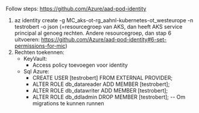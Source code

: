 Follow steps: https://github.com/Azure/aad-pod-identity

1. az identity create -g MC_aks-ot-rg_aahnl-kubernetes-ot_westeurope -n testrobert -o json 
   (=resourcegroep van AKS, dan heeft AKS service principal al genoeg rechten. Andere resourcegroep, dan stap 6 uitvoeren: https://github.com/Azure/aad-pod-identity#6-set-permissions-for-mic)
2. Rechten toekennen:
   * KeyVault:
        - Access policy toevoegen voor identity
   * Sql Azure:
        - CREATE USER [testrobert] FROM EXTERNAL PROVIDER;
        - ALTER ROLE db_datareader ADD MEMBER [testrobert];
        - ALTER ROLE db_datawriter ADD MEMBER [testrobert];
        - ALTER ROLE db_ddladmin DROP MEMBER [testrobert]; -- Om migrations te kunnen runnen